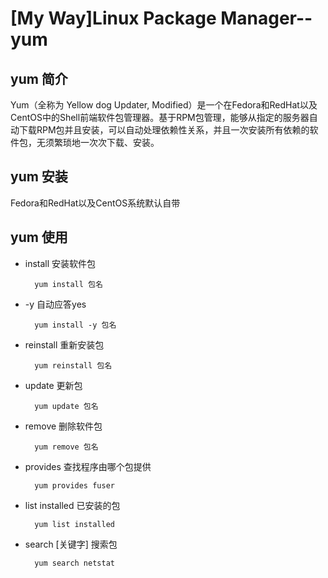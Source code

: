# [My Way]Linux Package Manager--yum

## yum 简介
Yum（全称为 Yellow dog Updater, Modified）是一个在Fedora和RedHat以及CentOS中的Shell前端软件包管理器。基于RPM包管理，能够从指定的服务器自动下载RPM包并且安装，可以自动处理依赖性关系，并且一次安装所有依赖的软件包，无须繁琐地一次次下载、安装。

## yum 安装
Fedora和RedHat以及CentOS系统默认自带

## yum 使用
* install 安装软件包

        yum install 包名

* -y 自动应答yes

        yum install -y 包名

* reinstall 重新安装包

        yum reinstall 包名

* update 更新包

        yum update 包名

* remove 删除软件包

        yum remove 包名

* provides 查找程序由哪个包提供

        yum provides fuser

* list installed 已安装的包

        yum list installed

* search [关键字] 搜索包

        yum search netstat
        


